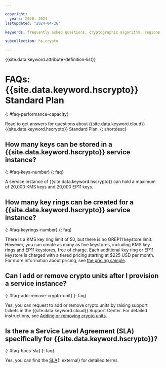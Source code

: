 ```yaml
---

copyright:
  years: 2020, 2024
lastupdated: "2024-04-26"

keywords: frequently asked questions, cryptographic algorithm, regions, pricing, security compliance, key ceremony, critical security parameters, cryptographic module, security Level, fips, performance, capacity

subcollection: hs-crypto

---
```


{{site.data.keyword.attribute-definition-list}}



# FAQs: {{site.data.keyword.hscrypto}} Standard Plan
{: #faq-performance-capacity}

Read to get answers for questions about {{site.data.keyword.cloud}} {{site.data.keyword.hscrypto}} Standard Plan.
{: shortdesc}

## How many keys can be stored in a {{site.data.keyword.hscrypto}} service instance?
{: #faq-keys-number}
{: faq}

A service instance of {{site.data.keyword.hscrypto}} can hold a maximum of 20,000 KMS keys and 20,000 EP11 keys.

## How many key rings can be created for a {{site.data.keyword.hscrypto}} service instance?
{: #faq-keyrings-number}
{: faq}

There is a KMS key ring limit of 50, but there is no GREP11 keystore limit. However, you can create as many as five keystores, including KMS key rings and EP11 keystores, free of charge. Each additional key ring or EP11 keystore is charged with a tiered pricing starting at $225 USD per month. For more information about pricing, see [the pricing sample](/docs/hs-crypto?topic=hs-crypto-faq-pricing#faq-how-charge-hpcs).

## Can I add or remove crypto units after I provision a service instance?
{: #faq-add-remove-crypto-unit}
{: faq}

Yes, you can request to add or remove crypto units by raising support tickets in the {{site.data.keyword.cloud}} Support Center. For detailed instructions, see [Adding or removing crypto units](/docs/hs-crypto?topic=hs-crypto-add-remove-crypto-units).

## Is there a Service Level Agreement (SLA) specifically for {{site.data.keyword.hscrypto}}?
{: #faq-hpcs-sla}
{: faq}

Yes, you can find the [SLA](https://www-03.ibm.com/software/sla/sladb.nsf/sla/bm-8506-01){: external} for detailed terms.
